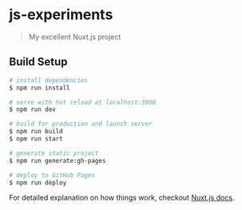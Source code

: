 # js-experiments

> My excellent Nuxt.js project

## Build Setup

``` bash
# install dependencies
$ npm run install

# serve with hot reload at localhost:3000
$ npm run dev

# build for production and launch server
$ npm run build
$ npm run start

# generate static project
$ npm run generate:gh-pages 

# deploy to GitHub Pages
$ npm run deploy
```

For detailed explanation on how things work, checkout [Nuxt.js docs](https://nuxtjs.org).

